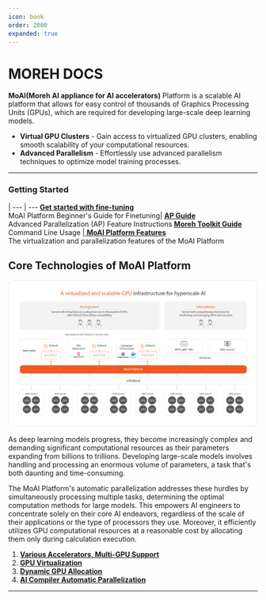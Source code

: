 ```yaml
---
icon: book
order: 2000
expanded: true
---
```


# MOREH DOCS

**MoAI(Moreh AI appliance for AI accelerators)** Platform is a scalable AI platform that allows for easy control of thousands of Graphics Processing Units (GPUs), which are required for developing large-scale deep learning models.

- **Virtual GPU Clusters** - Gain access to virtualized GPU clusters, enabling smooth scalability of your computational resources.
- **Advanced Parallelism** - Effortlessly use advanced parallelism techniques to optimize model training processes.
----

### Getting Started

   | 
---    | ---
 **[Get started with fine-tuning](Tutorials/index.md)** <br> MoAI Platform Beginner's Guide for Finetuning| [ **AP Guide**](/Supported_Documents/ap/index.md) <br> Advanced Parallelization (AP) Feature Instructions
[ **Moreh Toolkit Guide**](/Supported_Documents/moreh_toolkit.md) <br> Command Line Usage |[ **MoAI Platform Features**](/MoAI_Features/index.md) <br> The virtualization and parallelization features of the MoAI Platform


## Core Technologies of MoAI Platform

![](./img/overview_01.png)

As deep learning models progress, they become increasingly complex and demanding significant computational resources as their parameters expanding from billions to trillions. Developing large-scale models involves handling and processing an enormous volume of parameters, a task that's both daunting and time-consuming.

The MoAI Platform's automatic parallelization addresses these hurdles by simultaneously processing multiple tasks, determining the optimal computation methods for large models. This empowers AI engineers to concentrate solely on their core AI endeavors, regardless of the scale of their applications or the type of processors they use. Moreover, it efficiently utilizes GPU computational resources at a reasonable cost by allocating them only during calculation execution.

1. **[Various Accelerators, Multi-GPU Support](https://docs.moreh.io/overview/#1-various-accelerators-multi-gpu-support)**
2. **[GPU Virtualization](https://docs.moreh.io/overview/#2-gpu-virtualization)**
3. **[Dynamic GPU Allocation](https://docs.moreh.io/overview/#3-dynamic-gpu-allocation)**
4. **[AI Compiler Automatic Parallelization](https://docs.moreh.io/overview/#4-ai-compiler-automatic-parallelization)**
---

